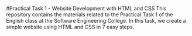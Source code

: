 #Practical Task 1 - Website Development with HTML and CSS
This repository contains the materials related to the Practical Task 1 of the English class at the Software Engineering College. In this task, we create a simple website using HTML and CSS in 7 easy steps.
